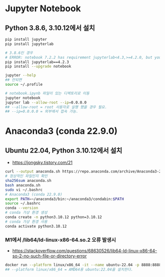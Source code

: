 # Jupyter Notebook
## Python 3.8.6, 3.10.12에서 설치
```sh
pip install jupyter
pip install jupyterlab

# 3.8.6인 경우
# ERROR: notebook 7.2.2 has requirement jupyterlab<4.3,>=4.2.0, but you'll have jupyterlab 4.3.1 which is incompatible.
pip install jupyterlab==4.2.3
pip install --upgrade notebook

jupyter --help
## 안되면
source ~/.profile

# notebook.ipynb 파일이 있는 디렉토리로 이동
jupyter notebook
jupyter lab --allow-root --ip=0.0.0.0
## --allow-root = root 사용자로 실행 했을 경우 필요.
## --ip=0.0.0.0 = 외부에서 접속 가능.
```

# Anaconda3 (conda 22.9.0)
## Ubuntu 22.04, Python 3.10.12에서 설치
* https://jongsky.tistory.com/21
```sh
curl --output anaconda.sh https://repo.anaconda.com/archive/Anaconda3-2022.10-Linux-x86_64.sh
# 정상적인 파일인지 확인
sha256sum anaconda.sh
bash anaconda.sh
sudo vi ~/.bashrc
# Anaconda3 (conda 22.9.0)
export PATH=~/anaconda3/bin:~/anaconda3/condabin:$PATH
source ~/.bashrc
conda --version
# conda 가상 환경 생성
conda create -n python3.10.12 python=3.10.12
# conda 가상 환경 사용
conda activate python3.10.12
```

### M1에서 /lib64/ld-linux-x86-64.so.2 오류 발생시
* https://stackoverflow.com/questions/68630526/lib64-ld-linux-x86-64-so-2-no-such-file-or-directory-error
```sh
docker run --platform linux/x86_64 -it --name ubuntu-22.04 -p 8888:8888 ubuntu:22.04
## --platform linux/x86_64 = AMD64용 ubuntu:22.04을 설치한다.
```
